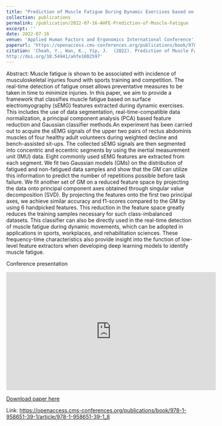 ```yaml
---
title: "Prediction of Muscle Fatigue During Dynamic Exercises based on Surface Electromyography Signals Using Gaussian Classifier"
collection: publications
permalink: /publication/2022-07-16-AHFE-Prediction-of-Muscle-Fatigue
excerpt: ''
date: 2022-07-16
venue: 'Applied Human Factors and Ergonomics International Conference'
paperurl: 'https://openaccess.cms-conferences.org/publications/book/978-1-958651-39-1/article/978-1-958651-39-1_8'
citation: 'Cheah, Y., Wan, K., Yip, J.  (2022). Prediction of Muscle Fatigue During Dynamic Exercises based on Surface Electromyography Signals Using Gaussian Classifier. In: Ravindra S. Goonetilleke and Shuping Xiong (eds) Physical Ergonomics and Human Factors. AHFE (2022) International Conference. AHFE Open Access, vol 63. AHFE International, USA.
http://doi.org/10.54941/ahfe1002597'
---
```



Abstract: Muscle fatigue is shown to be associated with incidence of musculoskeletal injuries found with sports training and competition. The real-time detection of fatigue onset allows preventative measures to be taken in time to minimize injuries. In this paper, we aim to provide a framework that classifies muscle fatigue based on surface electromyography (sEMG) features extracted during dynamic exercises. This includes the use of data segmentation, real-time-compatible data normalization, a principal component analysis (PCA) based feature reduction and Gaussian classifier methods.An experiment has been carried out to acquire the sEMG signals of the upper two pairs of rectus abdominis muscles of four healthy adult volunteers during weighted decline and bench-assisted sit-ups. The collected sEMG signals are then segmented into concentric and eccentric segments by using the inertial measurement unit (IMU) data. Eight commonly used sEMG features are extracted from each segment. We fit two Gaussian models (GMs) on the distribution of fatigued and non-fatigued data samples and show that the GM can utilize this information to predict the number of repetitions possible before task failure. We fit another set of GM on a reduced feature space by projecting the data onto principal component axes obtained through singular value decomposition (SVD). By projecting the features onto the first two principal axes, we achieve similar accuracy and f1-scores compared to the GM by using 6 handpicked features. This reduction in the feature space greatly reduces the training samples necessary for such class-imbalanced datasets. This classifier can also be directly used in the real-time detection of muscle fatigue during dynamic movements, which can be adopted in applications in sports, workplaces, and rehabilitation sciences. These frequency-time characteristics also provide insight into the function of low-level feature extractors when developing deep learning models to identify muscle fatigue.


Conference presentation

<iframe width="560" height="315" src="https://www.youtube.com/embed/xfG4jmnyrAI" title="YouTube video player" frameborder="0" allow="accelerometer; autoplay; clipboard-write; encrypted-media; gyroscope; picture-in-picture; web-share" allowfullscreen></iframe>


[Download paper here](http://yeok-c.github.io/files/2022-07-16-AHFE-Prediction-of-Muscle-Fatigue.pdf)

Link: https://openaccess.cms-conferences.org/publications/book/978-1-958651-39-1/article/978-1-958651-39-1_8